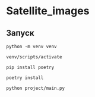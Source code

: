 # Satellite_images

## Запуск

```
python -m venv venv
```
```
venv/scripts/activate
```
```
pip install poetry
```
```
poetry install
```
```
python project/main.py
```